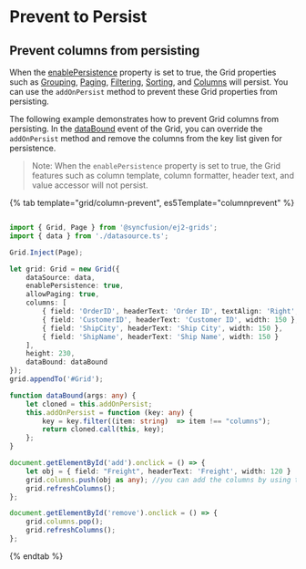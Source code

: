 # Prevent to Persist

## Prevent columns from persisting

When the [enablePersistence](../../api/grid/#enablepersistence) property is set to true, the Grid properties such as [Grouping](../../api/grid/groupSettingsModel/), [Paging](../../api/grid/pageSettingsModel/), [Filtering](../../api/grid/pageSettingsModel/), [Sorting](../../api/grid/sortSettingsModel/), and [Columns](../../api/grid/columnModel/) will persist. You can use the `addOnPersist` method to prevent these Grid properties from persisting.

The following example demonstrates how to prevent Grid columns from persisting. In the [dataBound](../../api/grid/#databound) event of the Grid, you can override the `addOnPersist` method and remove the columns from the key list given for persistence.

>Note: When the `enablePersistence` property is set to true, the Grid features such as column template, column formatter, header text, and value accessor will not persist.

{% tab template="grid/column-prevent", es5Template="columnprevent" %}

```typescript

import { Grid, Page } from '@syncfusion/ej2-grids';
import { data } from './datasource.ts';

Grid.Inject(Page);

let grid: Grid = new Grid({
    dataSource: data,
    enablePersistence: true,
    allowPaging: true,
    columns: [
        { field: 'OrderID', headerText: 'Order ID', textAlign: 'Right', width: 120 },
        { field: 'CustomerID', headerText: 'Customer ID', width: 150 },
        { field: 'ShipCity', headerText: 'Ship City', width: 150 },
        { field: 'ShipName', headerText: 'Ship Name', width: 150 }
    ],
    height: 230,
    dataBound: dataBound
});
grid.appendTo('#Grid');

function dataBound(args: any) {
    let cloned = this.addOnPersist;
    this.addOnPersist = function (key: any) {
        key = key.filter((item: string)  => item !== "columns");
        return cloned.call(this, key);
    };
}

document.getElementById('add').onclick = () => {
    let obj = { field: "Freight", headerText: 'Freight', width: 120 }
    grid.columns.push(obj as any); //you can add the columns by using the Grid columns method
    grid.refreshColumns();
};

document.getElementById('remove').onclick = () => {
    grid.columns.pop();
    grid.refreshColumns();
};

```

{% endtab %}